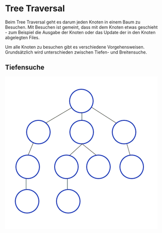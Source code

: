 # Tree Traversal

Beim Tree Traversal geht es darum jeden Knoten in einem Baum zu
Besuchen. Mit Besuchen ist gemeint, dass mit dem Knoten etwas geschieht
\- zum Beispiel die Ausgabe der Knoten oder das Update der in
den Knoten abgelegten Files.

Um alle Knoten zu besuchen gibt es verschiedene Vorgehensweisen.
Grundsätzlich wird unterschieden zwischen Tiefen- und Breitensuche.

## Tiefensuche

![Animation Tiefensuche](./images/Depth-First-Search.gif)